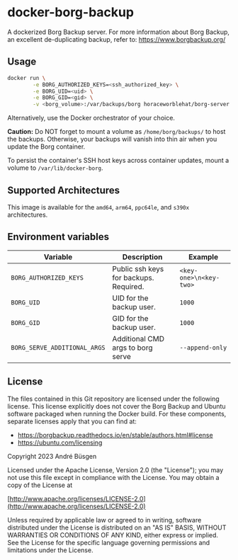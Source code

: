 # docker-borg-backup

A dockerized Borg Backup server. For more information about Borg Backup, an
excellent de-duplicating backup, refer to: <https://www.borgbackup.org/>

## Usage

```bash
docker run \
        -e BORG_AUTHORIZED_KEYS=<ssh_authorized_key> \
        -e BORG_UID=<uid> \
        -e BORG_GID=<gid> \
        -v <borg_volume>:/var/backups/borg horaceworblehat/borg-server
```

Alternatively, use the Docker orchestrator of your choice.

**Caution:** Do NOT forget to mount a volume as `/home/borg/backups/` to host
the backups. Otherwise, your backups will vanish into thin air when you update
the Borg container.

To persist the container's SSH host keys across container updates, mount a
volume to `/var/lib/docker-borg`.

## Supported Architectures

This image is available for the `amd64`, `arm64`, `ppc64le`, and `s390x`
architectures.

## Environment variables

<!-- markdownlint-disable -->
| Variable                    | Description                            | Example                |
|-----------------------------|----------------------------------------|------------------------|
| `BORG_AUTHORIZED_KEYS`      | Public ssh keys for backups. Required. | `<key-one>\n<key-two>` |
| `BORG_UID`                  | UID for the backup user.               | `1000`                 |
| `BORG_GID`                  | GID for the backup user.               | `1000`                 |
| `BORG_SERVE_ADDITIONAL_ARGS`| Additional CMD args to borg serve      | `--append-only`        |
<!-- markdownlint-enable -->

## License

The files contained in this Git repository are licensed under the following
license. This license explicitly does not cover the Borg Backup and Ubuntu
software packaged when running the Docker build. For these components, separate
licenses apply that you can find at:

* <https://borgbackup.readthedocs.io/en/stable/authors.html#license>
* <https://ubuntu.com/licensing>

Copyright 2023 André Büsgen

Licensed under the Apache License, Version 2.0 (the "License");
you may not use this file except in compliance with the License.
You may obtain a copy of the License at

[http://www.apache.org/licenses/LICENSE-2.0](http://www.apache.org/licenses/LICENSE-2.0)

Unless required by applicable law or agreed to in writing, software
distributed under the License is distributed on an "AS IS" BASIS,
WITHOUT WARRANTIES OR CONDITIONS OF ANY KIND, either express or implied.
See the License for the specific language governing permissions and
limitations under the License.
